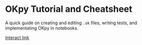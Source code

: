 # OKpy Tutorial and Cheatsheet

A quick guide on creating and editing `.ok` files, writing tests, and implementating OKpy in notebooks. 

[Interact link](http://datahub.berkeley.edu/user-redirect/interact?account=jasonsjiang&repo=Notebooks&branch=master&path=OKpy%20tutorial
)
